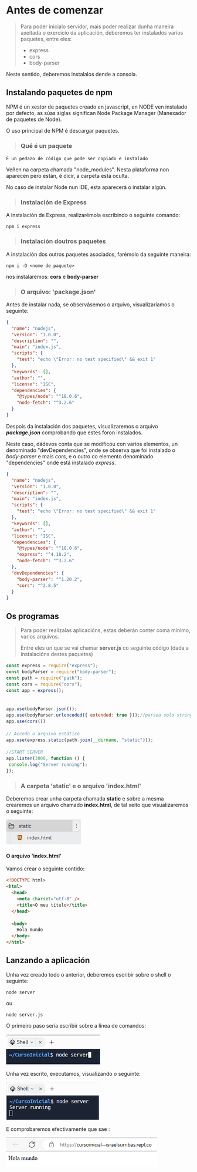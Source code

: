 # Antes de comenzar

> Para poder inicialo servidor, mais poder realizar dunha maneira axeitada o exercicio da aplicación, deberemos ter instalados varios paquetes, entre eles:
>
>  - express
>  - cors
>  - body-parser

Neste sentido, deberemos instalalos dende a consola.

## Instalando paquetes de npm

NPM é un xestor de paquetes creado en javascript, en NODE ven instalado por defecto, as súas siglas significan Node Package Manager (Manexador de paquetes de Node).

O uso principal de NPM é descargar paquetes.

> ### Qué é un paquete

```
É un pedazo de código que pode ser copiado e instalado
```
Veñen na carpeta chamada "node_modules". Nesta plataforma non aparecen pero están, é dicir, a carpeta está oculta.

No caso de instalar Node nun IDE, esta aparecerá o instalar algún.
> ### Instalación de Express

A instalación de Express, realizarémola escribindo o seguinte comando:

```
npm i express
```

> ### Instalación doutros paquetes

A instalación dos outros paquetes asociados, farémolo da seguinte maneira:

```
npm i -D <nome de paquete>
```

nos instalaremos: __cors__ e __body-parser__

> ### O arquivo: 'package.json'

Antes de instalar nada, se observásemos o arquivo, visualizaríamos o seguinte:

```json
{
  "name": "nodejs",
  "version": "1.0.0",
  "description": "",
  "main": "index.js",
  "scripts": {
    "test": "echo \"Error: no test specified\" && exit 1"
  },
  "keywords": [],
  "author": "",
  "license": "ISC",
  "dependencies": {
    "@types/node": "^18.0.6",
    "node-fetch": "^3.2.6"
  }
}
```

Despois da instalación dos paquetes, visualizaremos o arquivo ***package.json*** comprobando que estes foron instalados.

Neste caso, dádevos conta que se modificou con varios elementos, un denominado "devDependencies", onde se observa que foi instalado o _body-parser_ e mais _cors_, e o outro co elemento denominado "dependencies" onde está instalado _express_.


```json
{
  "name": "nodejs",
  "version": "1.0.0",
  "description": "",
  "main": "index.js",
  "scripts": {
    "test": "echo \"Error: no test specified\" && exit 1"
  },
  "keywords": [],
  "author": "",
  "license": "ISC",
  "dependencies": {
    "@types/node": "^18.0.6",
    "express": "^4.18.2",
    "node-fetch": "^3.2.6"
  },
  "devDependencies": {
    "body-parser": "^1.20.2",
    "cors": "^2.8.5"
  }
}
```

## Os programas

> Para poder realizalas aplicacións, estas deberán conter coma mínimo, varios arquivos.
>
> Entre eles un que se vai chamar __server.js__ co seguinte código (dada a instalacións destes paquetes)

```javascript
const express = require("express");
const bodyParser = require("body-parser");
const path = require("path");
const cors = require("cors");
const app = express();


app.use(bodyParser.json());
app.use(bodyParser.urlencoded({ extended: true }));//parsea solo string
app.use(cors())

// Accedo o arquivo estático
app.use(express.static(path.join(__dirname, "static")));

//START SERVER
app.listen(3000, function () {
 console.log("Server running");
});

```

> ### A carpeta 'static' e o arquivo 'index.html'

Deberemos crear unha carpeta chamada __static__ e sobre a mesma crearemos un arquivo chamado __index.html__, de tal xeito que visualizaremos o seguinte:

![image](./Imaxes/image.png)

#### O arquivo 'index.html'

Vamos crear o seguinte contido:

```html
<!DOCTYPE html>
<html>
  <head>
    <meta charset="utf-8" />
    <title>O meu título</title>
  </head>

  <body>
    Hola mundo
  </body>
</html>
```

## Lanzando a aplicación

Unha vez creado todo o anterior, deberemos escribir sobre o shell o seguinte:

```
node server
```
ou 

```
node server.js
```
O primeiro paso sería escribir sobre a línea de comandos: 


![image](./Imaxes/image_2.png)

Unha vez escrito, executamos, visualizando o seguinte:


![image](./Imaxes/image_3.png)

E comprobaremos efectivamente que sae :

![Captura de pantalla 2023-07-05 104448](./Imaxes/saidanaweb.png)
